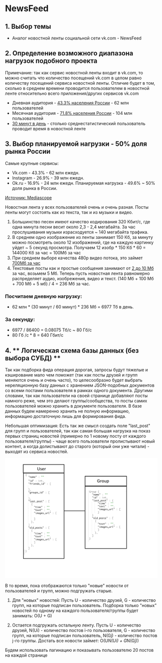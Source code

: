 # NewsFeed

## 1. **Выбор темы**
- Аналог новостной ленты социальной сети vk.com - NewsFeed
## 2. **Определение возможного диапазона нагрузок подобного проекта**
Примечание: так как сервис новостной ленты входит в vk.com, то можно считать что количество посещений vk.com в целом равно количеству посещений сервиса новостной ленты. Отличие будет в том, сколько в среднем времени проводится пользователем в новостной ленте относительно всего приложения/других сервисов vk.com
- Дневная аудитория - [43.3% населения России](https://popsters.ru/blog/post/svezhie-dannye-o-vk) - 62 млн пользователей
- Месячная аудитория - [71.8% населения России](https://popsters.ru/blog/post/svezhie-dannye-o-vk) - 104 млн пользователей
- [30 минут в день](https://www.emarketer.com/content/emarketer-reduces-us-time-spent-estimates-for-facebook-and-snapchat) - столько среднестатистический пользователь проводит время в новостной ленте

## 3. **Выбор планируемой нагрузки - 50% доля рынка России**
Самые крупные сервисы:
- Vk.com - 43.3% - 62 млн ежедн.
- Instagram - 26.9% - 39 млн ежедн.
- Ok.ru - 16.9% - 24 млн ежедн. 
Планируемая нагрузка - 49.6% ~ 50% доля рынка в России.

[Источник: Mediascope](https://popsters.ru/blog/post/svezhie-dannye-o-vk)

Новостная лента у всех пользователей очень и очень разная. Посты ленты могут состоять как из текста, так и из музыки и видео.
1) Большинство песен имеют качество кодирования 320 Кбит/с, где одна минута песни весит около 2,3 - 2,4 мегабайта.
За час прослушивания музыки израсходуется ~ 140 мегабайта трафика.
2) В среднем одно изображение из ленты занимает 150 Кб, за минуту можно посмотреть около 12 изображений, где на каждую картинку уйдет ~ 5 секунд просмотра. Получаем 12 изобр * 150 Кб * 60 = 144000 Кб за час = 100Мб за час
3) При среднем выборе качества 480p видео потока, это займет [700Мб за час](https://www.cloudav.ru/mediacenter/security/mobile-data-streaming-media/)
4) Текстовые посты как и простые сообщения занимают от [2 до 10 Мб](https://teztele.com/skolko-internet-trafika-potreblyayut-populyarnye-prilozheniya/) за час, возьмем 5 Мб.
Теперь пусть новостная лента равномерно распределяет аудио, изобрежения, видео и текст. (140 Мб + 100 Мб + 700 Мб + 5 мб) / 4 = 236 Мб за час.
### Посчитаем дневную нагрузку:
- 62 млн * (30 минут / 60 минут) * 236 Мб = 6977 Тб в день. 
### За секунду:
- 6977 / 86400  = 0.08075 Тб/с ~ 80 Гб/с
- 80 Гб /с * 8 = 640 Гбит/с

## 4. ** Логическая схема базы данных (без выбора СУБД) **
Так как подборка фида операция дорогая, запросы будут тяжелые и кэширование мало чем поможет (так как посты друзей и групп меняются очень и очень часто), то целесообразно будет выбрать нереляционную базу данных с хранением JSON-подобных документов со всеми постами пользователя в рамках одного документа. Другими словами, так как пользователи на своей странице добавляют посты намного реже, чем это делают группы/сообщества, то посты самих пользователей можно хранить в документе пользователя. В базе данных будем намеренно хранить не полную информацию, информацию достаточную лишь для формирования фида. 

Небольшая оптимизация:
Есть так же смысл создать поле "last_post" для групп и пользователей, так как самая большая нагрузка на показ первых страниц новостей (примерно по 1 новому посту от каждого пользователя/группы) - чаще всего пользователи пролистывают новый контент, а когда долистывают до старого (который они уже читали) - выходят из сервиса новостей. 
 
![DB](./images/DB.png)

В то время, пока отображаются только "новые" новости от пользователей и групп, можно подгружать старые.
1) Для "новых" новостей:
Пусть U - количество друзей,  G - количество групп, на которые подписан пользователь. Подборка только "новых" новостей по одному на каждого пользователя/группы будет занимать:
O(U + G)

2) Остается подгружать остальную ленту.
Пусть U - количество друзей, N(Ui) - количество постов i-го пользователя, G - количество групп, на которые подписан пользователь, N(Gj) - количество постов j-го группы. Достать все новости займет:
O(U*N(Ui) + G*N(Gj))

Будем использовать пагинацию и показывать пользователю 20 постов на каждой странице
